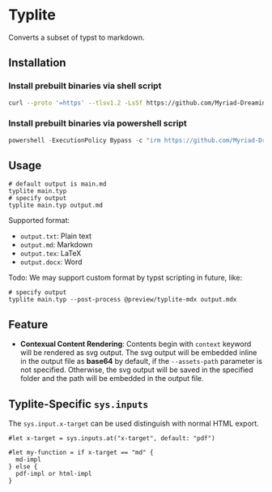 <!-- This file is generated by scripts/link-docs.mjs. Do not edit manually. -->
# Typlite

Converts a subset of typst to markdown.

## Installation

### Install prebuilt binaries via shell script

```sh
curl --proto '=https' --tlsv1.2 -LsSf https://github.com/Myriad-Dreamin/tinymist/releases/download/v0.13.16/typlite-installer.sh | sh
```

### Install prebuilt binaries via powershell script

```ps1
powershell -ExecutionPolicy Bypass -c "irm https://github.com/Myriad-Dreamin/tinymist/releases/download/v0.13.16/typlite-installer.ps1 | iex"
```

## Usage

```shell
# default output is main.md
typlite main.typ
# specify output
typlite main.typ output.md
```

Supported format:

- `output.txt`: Plain text
- `output.md`: Markdown
- `output.tex`: LaTeX
- `output.docx`: Word

Todo: We may support custom format by typst scripting in future, like:

```shell
# specify output
typlite main.typ --post-process @preview/typlite-mdx output.mdx
```

## Feature

- **Contexual Content Rendering**: Contents begin with `context` keyword will be rendered as svg output. The svg output will be embedded inline in the output file as **base64** by default, if the `--assets-path` parameter is not specified. Otherwise, the svg output will be saved in the specified folder and the path will be embedded in the output file.

## Typlite-Specific `sys.inputs`

The `sys.input.x-target` can be used distinguish with normal HTML export.

```typ
#let x-target = sys.inputs.at("x-target", default: "pdf")

#let my-function = if x-target == "md" {
  md-impl
} else {
  pdf-impl or html-impl
}
```
